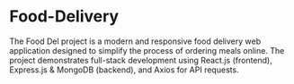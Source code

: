 # Food-Delivery
The Food Del project is a modern and responsive food delivery web application designed to simplify the process of ordering meals online. 
The project demonstrates full-stack development using React.js (frontend), Express.js & MongoDB (backend), and Axios for API requests.
